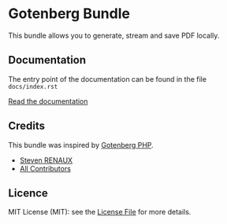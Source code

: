 Gotenberg Bundle
=============================

This bundle allows you to generate, stream and save PDF locally.

Documentation
-------------

The entry point of the documentation can be found in the file `docs/index.rst`

[Read the documentation](docs/index.rst)

Credits
-------

This bundle was inspired by [Gotenberg PHP](https://github.com/gotenberg/gotenberg-php).
- [Steven RENAUX](https://github.com/StevenRenaux)
- [All Contributors](../../contributors)

Licence
-------
MIT License (MIT): see the [License File](LICENSE) for more details.
